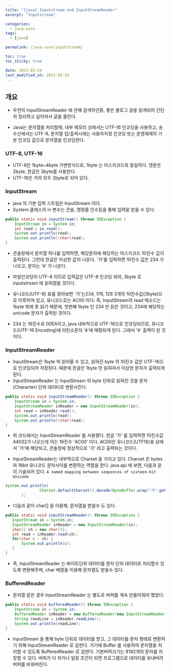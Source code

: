 ```yaml
---
title: "[java] Inputstream and InputStreamReader"
excerpt: "Inputstream"

categories:
  - java-core
tags:
  - [java]

permalink: /java-core/inputstream/

toc: true
toc_sticky: true

date: 2023-03-24
last_modified_at: 2023-03-24
---
```


## 개요 

 - 우연히 InputStreamReader 에 관해 검색하던중, 좋은 블로그 글을 읽게되어 간단히 정리하고 싶어져서 글을 올린다.

 - Java는 문자열을 처리할때, 내부 메모리 상에서는 UTF-16 인코딩을 사용하고, 송수신에서는 UTF-8, 문자열 입/출력시에는 사용자지정 인코딩 또는 운영체제의 기본 인코딩 값으로 문자열을 인코딩한다.

### UTF-8, UTF-16
 - UTF-8은 1byte~4byte 가변방식으로, 1byte 는 아스키코드와 동일하다. 영문은 2byte, 한글은 3byte를 사용한다. 
 - UTF-16은 거의 모두 2byte로 되어 있다.

### InputStream
 - java 의 기본 입력 스트림은 InputStream 이다. 
 - System 클래스의 in 변수는 콘솔, 명령줄 인수등을 통해 입력을 받을 수 있다. 

```java
public static void inputStream() throws IOException {
	InputStream in = System.in;
	int read = in.read();
	System.out.println(read);
	System.out.println((char)read);
}
```

- 콘솔창에서 문자열 하나를 입력하면, 해당문자에 해당하는 아스키코드 10진수 값이 출력된다. 그런데 한글은 이상한 값이 나온다. '가'를 입력하면 10진수 값은 234 가 나오고, 문자는 'ê' 가 나온다. 

- 파일인코딩이 UTF-8 이므로 입력값은 UTF-8 인코딩 되어, 3byte 로 inputstream 에 읽혀졌을 것이다.

- 유니코드(UTF-8) 표를 찾아보면 '가'는234, 176, 128 3개의 10진수값(3byte)으로 이루어져 있고, 유니코드로는 AC00 이다. 즉, InputStream의 read 메소드는 1byte 밖에 못 읽기 때문에, 첫번째 1byte 인 234 만 읽은 것이고,  234에 해당하는 unicode 문자가 출력된 것이다. 
- 234 는 16진수로 00EA이고, java 내부적으로 UTF-16으로 인코딩되므로, 유니코드(UTF-16 Encoding)에 라틴소문자 'ê'에 매핑되게 된다. 그래서 'ê' 출력이 된 것이다.


### InputStreamReader

 - InputStream은 1byte 씩 읽어올 수 있고, 읽혀진 byte 의 10진수 값은 UTF-16으로 인코딩되어 저장된다. 때문에 한글은 1byte 만 읽혀져서 이상한 문자가 출력되게 된다. 
 - InputStreamReader 는 InputStream 의 byte 단위로 읽혀진 것을 문자(Character) 단위 데이터로 변환시킨다.


```java
public static void inputStreamReader() throws IOException {
	InputStream in = System.in;
	InputStreamReader inReader = new InputStreamReader(in);
	int read = inReader.read();
	System.out.println(read);
	System.out.println((char)read);
}
``` 

 - 위 코드에서는 InputStreamReader 를 사용했다. 한글 '가' 를 입력하면 10진수값 44032가 나오는데 이는 16진수 'AC00' 이다. AC00은 유니코드(UTF16)표 상에서 '가'에 해당되고, 콘솔창에 정상적으로 '가' 라고 출력되는 것이다. 

 - InputStreamReader는 내부적으로 Charset 을 가지고 있다. Charset 은 bytes 와 16bit 유니코드 문자사이를 변환하는 역할을 한다. java api 에 보면, 다음과 같이 기술되어 있다. 
 `A named mapping between sequences of sixteen-bit Unicode`

 ```java
 System.out.println(
				Charset.defaultCharset().decode(ByteBuffer.wrap("가".getBytes()))
		);
 ```

- 다음과 같이 char[] 을 이용해, 문자열을 받을수 도 있다.

 ```java
 public static void inputStreamReader() throws IOException {
	InputStream in = System.in;
	InputStreamReader inReader = new InputStreamReader(in);
	char[] ch = new char[3];
	int read = inReader.read(ch);
	for(char c : ch) {
		System.out.println(c);
	}
}
 ```

 - 즉, InputStreamReader 는 바이트단위 데이터를 문자 단위 데이터로 처리할수 있도록 변환해주며, char 배열을 이용해 문자열도 받을수 있다.


### BufferedReader

 - 문자열 같은 경우 InputStreamReader 는 별도로 버퍼를 계속 만들어줘야 했었다.

```java
public static void bufferedReader() throws IOException {
	InputStream in = System.in;
	BufferedReader inReader = new BufferedReader(new InputStreamReader(in));
	String readLine = inReader.readLine();
	System.out.println(readLine);
}
```

 - InputStream 을 통해 byte 단위로 데이터를 받고, 그 데이터를 문자 형태로 변환하기 위해 InputStreamReader 로 감싼다. 거기에 Buffer 를 사용하여 문자열을 처리할 수 있도록 BufferedReader 로 감싼다. 기본버퍼크기는 8192개의 문자를 저장할 수 있다. 버퍼가 다 차거나 일정 조건이 되면 프로그램으로 데이터를 보내버려 버퍼를 비워버린다. 
